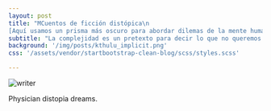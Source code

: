 ```yaml
---
layout: post
title: "MCuentos de ficción distópica\n
[Aquí usamos un prisma más oscuro para abordar dilemas de la mente humana a través de la ficción]"
subtitle: "La complejidad es un pretexto para decir lo que no queremos decir directamente"
background: '/img/posts/kthulu_implicit.png'
css: '/assets/vendor/startbootstrap-clean-blog/scss/styles.scss'

---
```


![writer](\img\posts\physician_distopia_dreams.png)

Physician distopia dreams.
